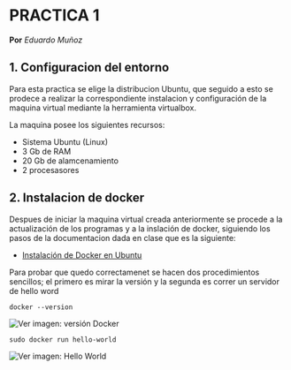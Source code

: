 # PRACTICA 1
**Por** *Eduardo Muñoz*

## 1. Configuracion del entorno
Para esta practica se elige la distribucion Ubuntu, que seguido a esto se prodece a realizar la correspondiente instalacion y configuración de la maquina virtual mediante la herramienta virtualbox.

La maquina posee los siguientes recursos:
- Sistema Ubuntu (Linux)
- 3 Gb de RAM
- 20 Gb de alamcenamiento
- 2 procesasores

## 2. Instalacion de docker

Despues de iniciar la maquina virtual creada anteriormente se procede a la actualización de los programas y a la inslación de docker, siguiendo los pasos de la documentacion dada en clase que es la siguiente:

- [Instalación de Docker en Ubuntu](https://docs.docker.com/engine/install/ubuntu/)

Para probar que quedo correctamenet se hacen dos procedimientos sencillos; el primero es mirar la versión y la segunda es correr un servidor de hello word
```
docker --version
```
![Ver imagen: versión Docker](https://github.com/eduardoj12/Practica-IoT/blob/main/Pr%C3%A1ctica%201/Imagenes/version%20docker.png?raw=true)
```
sudo docker run hello-world
```
![Ver imagen: Hello World](https://github.com/eduardoj12/Practica-IoT/blob/main/Pr%C3%A1ctica%201/Imagenes/docker%20hello-word.png?raw=true)
